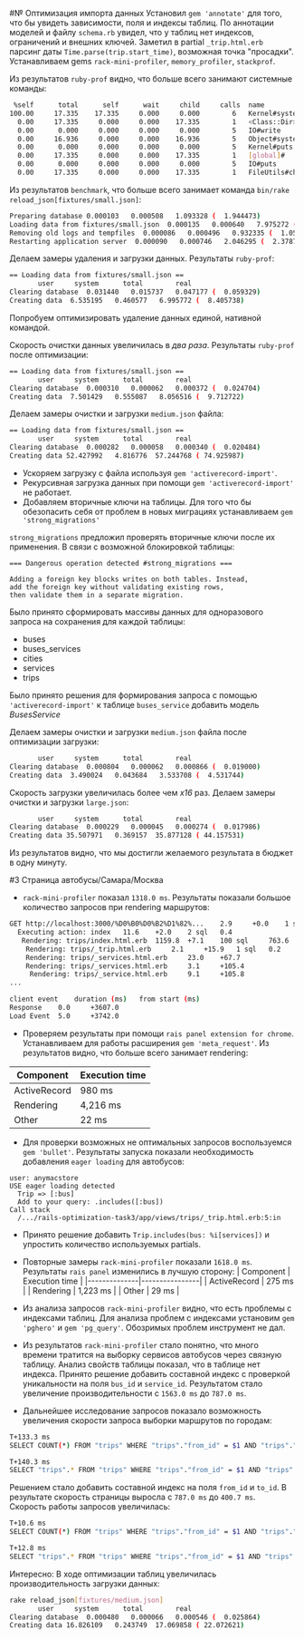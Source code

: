 #№ Оптимизация импорта данных
Установил `gem 'annotate'` для того, что бы увидеть зависимости, поля и индексы таблиц.
По аннотации моделей и файлу `schema.rb` увидел, что у таблиц нет индексов, ограничений и внешних ключей.
Заметил в partial `_trip.html.erb` парсинг даты `Time.parse(trip.start_time)`, возможная точка "просадки".
Устанавливаем gems `rack-mini-profiler`, `memory_profiler`, `stackprof`.

Из результатов `ruby-prof` видно, что больше всего занимают системные команды:
```bash
 %self      total      self      wait     child     calls  name                           location
100.00     17.335    17.335     0.000     0.000        6   Kernel#system
  0.00     17.335     0.000     0.000    17.335        1   <Class::Dir>#chdir
  0.00      0.000     0.000     0.000     0.000        5   IO#write
  0.00     16.936     0.000     0.000    16.936        5   Object#system!                 bin/setup:12
  0.00      0.000     0.000     0.000     0.000        5   Kernel#puts
  0.00     17.335     0.000     0.000    17.335        1   [global]#                      bin/setup:17
  0.00      0.000     0.000     0.000     0.000        5   IO#puts
  0.00     17.335     0.000     0.000    17.335        1   FileUtils#chdir
```

Из результатов `benchmark`, что больше всего занимает команда `bin/rake reload_json[fixtures/small.json]`:
```bash
Preparing database 0.000103   0.000508   1.093328 (  1.944473)
Loading data from fixtures/small.json  0.000135   0.000640   7.975272 (  9.584417)
Removing old logs and tempfiles  0.000086   0.000496   0.932335 (  1.058748)
Restarting application server  0.000090   0.000746   2.046295 (  2.378705)
```

Делаем замеры удаления и загрузки данных. Результаты `ruby-prof`:
```bash
== Loading data from fixtures/small.json ==
       user     system      total        real
Clearing database  0.031440   0.015737   0.047177 (  0.059329)
Creating data  6.535195   0.460577   6.995772 (  8.405738)
```
Попробуем оптимизировать удаление данных единой, нативной командой.

Скорость очистки данных увеличилась в *два раза*. Результаты `ruby-prof` после оптимизации:
```bash
== Loading data from fixtures/small.json ==
       user     system      total        real
Clearing database  0.000310   0.000062   0.000372 (  0.024704)
Creating data  7.501429   0.555087   8.056516 (  9.712722)
```

Делаем замеры очистки и загрузки `medium.json` файла:
```bash
== Loading data from fixtures/small.json ==
       user     system      total        real
Clearing database  0.000282   0.000058   0.000340 (  0.020484)
Creating data 52.427992   4.816776  57.244768 ( 74.925987)
```

- Ускоряем загрузку с файла используя `gem 'activerecord-import'`.
- Рекурсивная загрузка данных при помощи `gem 'activerecord-import'` не работает.
- Добавляем вторичные ключи на таблицы. Для того что бы обезопасить себя от проблем
в новых миграциях устанавливаем `gem 'strong_migrations'`

`strong_migrations` предложил проверять вторичные ключи после их применения. В связи с возможной блокировкой таблицы:
```
=== Dangerous operation detected #strong_migrations ===

Adding a foreign key blocks writes on both tables. Instead,
add the foreign key without validating existing rows,
then validate them in a separate migration.
```

Было принято сформировать массивы данных для одноразового запроса на сохранения для каждой таблицы:

- buses
- buses_services
- cities
- services
- trips

Было принято решения для формирования запроса с помощью `'activerecord-import'`
к таблице `buses_service` добавить модель *BusesService*

Делаем замеры очистки и загрузки `medium.json` файла после оптимизации загрузки:
```bash
       user     system      total        real
Clearing database  0.000804   0.000062   0.000866 (  0.019000)
Creating data  3.490024   0.043684   3.533708 (  4.531744)
```

Скорость загрузки увеличилась более чем *x16* раз. Делаем замеры очистки и загрузки `large.json`:
```bash
       user     system      total        real
Clearing database  0.000229   0.000045   0.000274 (  0.017986)
Creating data 35.507971   0.369157  35.877128 ( 44.157531)
```

Из результатов видно, что мы достигли желаемого результата в бюджет в одну минуту.

#3 Страница автобусы/Самара/Москва

- `rack-mini-profiler` показал `1318.0 ms`. Результаты показали большое количество запросов при rendering маршрутов:
```bash
GET http://localhost:3000/%D0%B0%D0%B2%D1%82%... 	2.9 	+0.0 	1 sql 	0.2
  Executing action: index 	11.6 	+2.0 	2 sql 	0.4
   Rendering: trips/index.html.erb 	1159.8 	+7.1 	100 sql 	763.6
    Rendering: trips/_trip.html.erb 	2.1 	+15.9 	1 sql 	0.2
    Rendering: trips/_services.html.erb 	23.0 	+67.7
    Rendering: trips/_services.html.erb 	3.1 	+105.4
     Rendering: trips/_service.html.erb 	9.1 	+105.8
...

client event 	duration (ms) 	from start (ms)
Response 	0.0 	+3607.0
Load Event 	5.0 	+3742.0 
```

- Проверяем результаты при помощи `rais panel extension for chrome`.
Устанавливаем для работы расширения `gem 'meta_request'`. Из результатов видно, что больше всего занимает rendering:

| Component	   | Execution time |
|--------------|----------------|
| ActiveRecord | 980 ms         |
| Rendering	   | 4,216 ms       |
| Other	       | 22 ms          |

- Для проверки возможных не оптимальных запросов воспользуемся `gem 'bullet'`.
Результаты запуска показали необходимость добавления `eager loading` для автобусов:

```
user: anymacstore
USE eager loading detected
  Trip => [:bus]
  Add to your query: .includes([:bus])
Call stack
  /.../rails-optimization-task3/app/views/trips/_trip.html.erb:5:in 
```

- Принято решение добавить `Trip.includes(bus: %i[services])` и упростить количество используемых partials.
- Повторные замеры `rack-mini-profiler` показали `1618.0 ms`. Результаты `rais panel` изменились в лучшую сторону:
| Component	   | Execution time |
|--------------|----------------|
| ActiveRecord | 275 ms         |
| Rendering	   | 1,223 ms       |
| Other	       | 29 ms          |

- Из анализа запросов `rack-mini-profiler` видно, что есть проблемы с индексами таблиц.
Для анализа проблем с индексами установим `gem 'pghero'` и `gem 'pg_query'`.
Обозримых проблем инструмент не дал.

- Из результатов  `rack-mini-profiler` стало понятно, что много времени тратится на выборку сервисов автобусов
через связную таблицу. Анализ свойств таблицы показал, что в таблице нет индекса.
Принято решение добавить составной индекс с проверкой уникальности на поля `bus_id` и `service_id`.
Результатом стало увеличение производительности с `1563.0 ms` до `787.0 ms`.

- Дальнейшее исследование запросов показало возможность увеличения скорости запроса выборки маршрутов по городам:
```bash
T+133.3 ms
SELECT COUNT(*) FROM "trips" WHERE "trips"."from_id" = $1 AND "trips"."to_id" = $2; 

T+140.3 ms
SELECT "trips".* FROM "trips" WHERE "trips"."from_id" = $1 AND "trips"."to_id" = $2 ORDER BY "trips"."start_time" ASC; 
```

Решением стало добавить составной индекс на поля `from_id` и `to_id`.
В результате скорость страницы выросла с `787.0 ms` до `400.7 ms`. Скорость работы запросов увеличилась:

```bash
T+10.6 ms
SELECT COUNT(*) FROM "trips" WHERE "trips"."from_id" = $1 AND "trips"."to_id" = $2; 

T+12.8 ms
SELECT "trips".* FROM "trips" WHERE "trips"."from_id" = $1 AND "trips"."to_id" = $2 ORDER BY "trips"."start_time" ASC; 
```

Интересно: В ходе оптимизации таблиц увеличилась производительность загрузки данных:
```bash
rake reload_json[fixtures/medium.json]
       user     system      total        real
Clearing database  0.000480   0.000066   0.000546 (  0.025864)
Creating data 16.826109   0.243749  17.069858 ( 22.072621)
```
